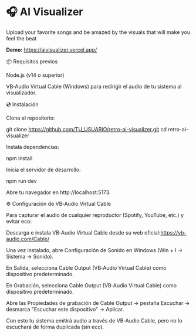 # 🎧 AI Visualizer
Upload your favorite songs and be amazed by the visuals that will make you feel the beat

**Demo:** https://aivisualizer.vercel.app/



📦 Requisitos previos

Node.js (v14 o superior)

VB‑Audio Virtual Cable (Windows) para redirigir el audio de tu sistema al visualizador.



💿 Instalación

Clona el repositorio:

git clone https://github.com/TU_USUARIO/retro-ai-visualizer.git
cd retro-ai-visualizer

Instala dependencias:

npm install

Inicia el servidor de desarrollo:

npm run dev

Abre tu navegador en http://localhost:5173.



⚙️ Configuración de VB‑Audio Virtual Cable

Para capturar el audio de cualquier reproductor (Spotify, YouTube, etc.) y evitar eco:

Descarga e instala VB‑Audio Virtual Cable desde su web oficial:https://vb-audio.com/Cable/

Una vez instalado, abre Configuración de Sonido en Windows (Win + I → Sistema → Sonido).

En Salida, selecciona Cable Output (VB‑Audio Virtual Cable) como dispositivo predeterminado.

En Grabación, selecciona Cable Output (VB‑Audio Virtual Cable) como dispositivo predeterminado.

Abre las Propiedades de grabación de Cable Output → pestaña Escuchar → desmarca "Escuchar este dispositivo" → Aplicar.

Con esto tu sistema emitirá audio a través de VB‑Audio Cable, pero no lo escuchará de forma duplicada (sin eco).

